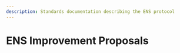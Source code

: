 ```yaml
---
description: Standards documentation describing the ENS protocol
---
```


# ENS Improvement Proposals

